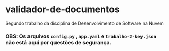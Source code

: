 # validador-de-documentos
Segundo trabalho da disciplina de Desenvolvimento de Software na Nuvem

### OBS: Os arquivos `config.py` , `app.yaml` e `trabalho-2-key.json` não está aqui por questões de segurança.
